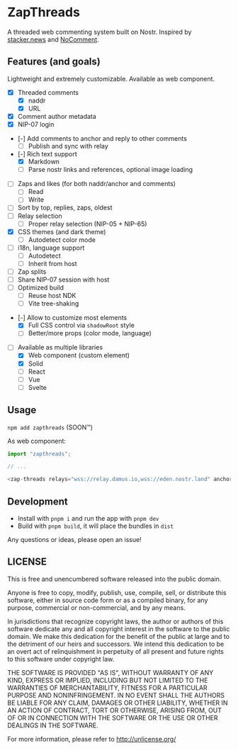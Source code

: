 # ZapThreads

A threaded web commenting system built on Nostr. Inspired by [stacker.news](https://stacker.news) and [NoComment](https://github.com/fiatjaf/nocomment).

## Features (and goals)

Lightweight and extremely customizable. Available as web component.

 - [x] Threaded comments
   - [x] naddr
   - [x] URL
 - [x] Comment author metadata
 - [x] NIP-07 login
 - [-] Add comments to anchor and reply to other comments
   - [ ] Publish and sync with relay
 - [-] Rich text support
   - [x] Markdown
   - [ ] Parse nostr links and references, optional image loading
 - [ ] Zaps and likes (for both naddr/anchor and comments)
   - [ ] Read
   - [ ] Write
 - [ ] Sort by top, replies, zaps, oldest
 - [ ] Relay selection
   - [ ] Proper relay selection (NIP-05 + NIP-65)
 - [x] CSS themes (and dark theme)
   - [ ] Autodetect color mode
 - [ ] i18n, language support
   - [ ] Autodetect
   - [ ] Inherit from host
 - [ ] Zap splits
 - [ ] Share NIP-07 session with host
 - [ ] Optimized build
   - [ ] Reuse host NDK
   - [ ] Vite tree-shaking
 - [-] Allow to customize most elements
   - [x] Full CSS control via `shadowRoot` style
   - [ ] Better/more props (color mode, language)
 - [ ] Available as multiple libraries
   - [x] Web component (custom element)
   - [x] Solid
   - [ ] React
   - [ ] Vue
   - [ ] Svelte

## Usage

`npm add zapthreads` (SOON™️)

As web component:

```js
import "zapthreads";

// ...

<zap-threads relays="wss://relay.damus.io,wss://eden.nostr.land" anchor="naddr..." />
```

## Development

 - Install with `pnpm i` and run the app with `pnpm dev`
 - Build with `pnpm build`, it will place the bundles in `dist`

Any questions or ideas, please open an issue!

## LICENSE

This is free and unencumbered software released into the public domain.

Anyone is free to copy, modify, publish, use, compile, sell, or
distribute this software, either in source code form or as a compiled
binary, for any purpose, commercial or non-commercial, and by any
means.

In jurisdictions that recognize copyright laws, the author or authors
of this software dedicate any and all copyright interest in the
software to the public domain. We make this dedication for the benefit
of the public at large and to the detriment of our heirs and
successors. We intend this dedication to be an overt act of
relinquishment in perpetuity of all present and future rights to this
software under copyright law.

THE SOFTWARE IS PROVIDED "AS IS", WITHOUT WARRANTY OF ANY KIND,
EXPRESS OR IMPLIED, INCLUDING BUT NOT LIMITED TO THE WARRANTIES OF
MERCHANTABILITY, FITNESS FOR A PARTICULAR PURPOSE AND NONINFRINGEMENT.
IN NO EVENT SHALL THE AUTHORS BE LIABLE FOR ANY CLAIM, DAMAGES OR
OTHER LIABILITY, WHETHER IN AN ACTION OF CONTRACT, TORT OR OTHERWISE,
ARISING FROM, OUT OF OR IN CONNECTION WITH THE SOFTWARE OR THE USE OR
OTHER DEALINGS IN THE SOFTWARE.

For more information, please refer to <http://unlicense.org/>